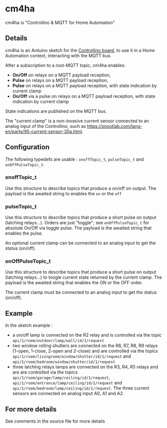 # cm4ha
cm4ha is "Controllino &amp; MQTT for Home Automation"

## Details
cm4ha is an Arduino sketch for the [Controllino board](https://controllino.biz/controllino/maxi/), to use it in a Home Automation context, interacting with the MQTT bus. 

After a subscription to a root-MQTT topic, cm4ha enables:

* **On/Off** on relays on a MQTT payload reception,
* **Pulse** on relays on a MQTT payload reception,
* **Pulse** on relays on a MQTT payload reception, with state indication by current clamp
* **On/Off** via a pulse on relays on a MQTT payload reception, with state indication by current clamp

State indications are published on the MQTT bus. 

The "current clamp" is a non-invasive current sensor connected to an analog input of the Controllino, such as https://snootlab.com/lang-en/parts/95-current-sensor-30a.html.

## Configuration
The following typedefs are usable : `onoffTopic_t`, `pulseTopic_t` and `onOffPulseTopic_t`.

### onoffTopic_t

Use this structure to describe topics that produce a on/off on output. The payload is the awaited string to enables the `on` or the `off`

### pulseTopic_t

Use this structure to describe topics that produce a short pulse on output (latching relays...). Orders are just "toggle"; see `onOffPulseTopic_t` for absolute On/Off via toggle pulse. The payload is the awaited string that enables the pulse.

An optional current clamp can be connected to an analog input to get the status (on/off).

### onOffPulseTopic_t

Use this structure to describe topics that produce a short pulse on output (latching relays...) to toogle current state returned by the current clamp. The payload is the awaited string that enables the ON or the OFF order.

The current clamp must be connected to an analog input to get the status (on/off).

## Example

In the sketch example :
* a on/off lamp is connected on the R2 relay and is controlled via the topic `api/1/room/outdoor/lamp/wall/id/1/request`
* two window rolling shutters are connected on the R6, R7, R8, R9 relays (1-open, 1-close, 2-open and 2-close) and are controlled via the topics `api/1/room/livingroom/window/shutter/id/1/request` and `api/1/room/bedroom/window/shutter/id/1/request`
* three latching relays lamps are connected on the R3, R4, R5 relays and are are controlled via the topics `api/1/room/garage/lamp/ceiling/id/1/request`, `api/1/room/entrance/lamp/ceiling/id/1/request` and `api/1/room/bedroom/lamp/ceiling/id/1/request`. The three current sensors are connected on analog input A0, A1 and A2.

## For more details
See comments in the source file for more details
